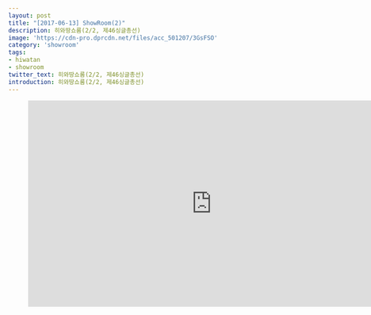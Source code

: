 ```yaml
---
layout: post
title: "[2017-06-13] ShowRoom(2)"
description: 히와땅쇼룸(2/2, 제46싱글총선)
image: 'https://cdn-pro.dprcdn.net/files/acc_501207/3GsFSO'
category: 'showroom'
tags:
- hiwatan
- showroom
twitter_text: 히와땅쇼룸(2/2, 제46싱글총선)
introduction: 히와땅쇼룸(2/2, 제46싱글총선)
---
```

<figure class="video_container">
<iframe width="740" height="416" src="https://serviceapi.nmv.naver.com/flash/convertIframeTag.nhn?vid=7B9B216E948601C3D316ACB9DC3074B7360C&outKey=V12595a80b570930722f924e10033cb9032cfa417e34b16e7742724e10033cb9032cf" frameborder="no" scrolling="no"></iframe>
</figure>
